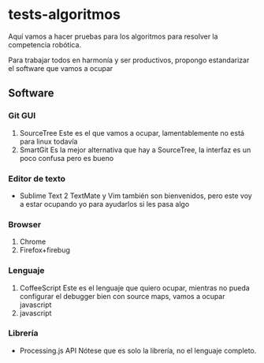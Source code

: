 tests-algoritmos
================

Aquí vamos a hacer pruebas para los algoritmos para resolver la competencia robótica.

Para trabajar todos en harmonía y ser productivos, propongo estandarizar el software que vamos a ocupar

Software
--------

### Git GUI
1. SourceTree
	Este es el que vamos a ocupar, lamentablemente no está para linux todavía
2. SmartGit
	Es la mejor alternativa que hay a SourceTree, la interfaz es un poco confusa pero es bueno

### Editor de texto
* Sublime Text 2
	TextMate y Vim también son bienvenidos, pero este voy a estar ocupando yo para ayudarlos si les pasa algo

### Browser
1. Chrome
2. Firefox+firebug

### Lenguaje
1. CoffeeScript
	Este es el lenguaje que quiero ocupar, mientras no pueda configurar el debugger bien con source maps, vamos a ocupar javascript
2. javascript

### Librería
* Processing.js API
	Nótese que es solo la librería, no el lenguaje completo.
